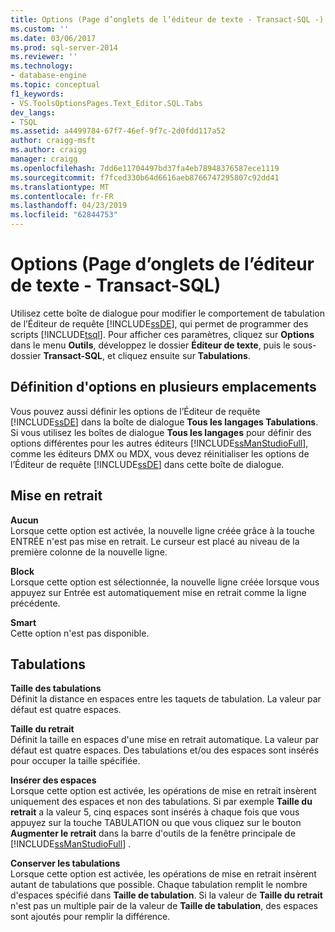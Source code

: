```yaml
---
title: Options (Page d’onglets de l’éditeur de texte - Transact-SQL -) | Microsoft Docs
ms.custom: ''
ms.date: 03/06/2017
ms.prod: sql-server-2014
ms.reviewer: ''
ms.technology:
- database-engine
ms.topic: conceptual
f1_keywords:
- VS.ToolsOptionsPages.Text_Editor.SQL.Tabs
dev_langs:
- TSQL
ms.assetid: a4499784-67f7-46ef-9f7c-2d0fdd117a52
author: craigg-msft
ms.author: craigg
manager: craigg
ms.openlocfilehash: 7dd6e11704497bd37fa4eb78948376587ece1119
ms.sourcegitcommit: f7fced330b64d6616aeb8766747295807c92dd41
ms.translationtype: MT
ms.contentlocale: fr-FR
ms.lasthandoff: 04/23/2019
ms.locfileid: "62844753"
---
```

# <a name="options-text-editor---transact-sql---tabs-page"></a>Options (Page d’onglets de l’éditeur de texte - Transact-SQL)
  Utilisez cette boîte de dialogue pour modifier le comportement de tabulation de l’Éditeur de requête [!INCLUDE[ssDE](../includes/ssde-md.md)], qui permet de programmer des scripts [!INCLUDE[tsql](../includes/tsql-md.md)]. Pour afficher ces paramètres, cliquez sur **Options** dans le menu **Outils**, développez le dossier **Éditeur de texte**, puis le sous-dossier **Transact-SQL**, et cliquez ensuite sur **Tabulations**.  
  
## <a name="setting-options-in-multiple-locations"></a>Définition d'options en plusieurs emplacements  
 Vous pouvez aussi définir les options de l’Éditeur de requête [!INCLUDE[ssDE](../includes/ssde-md.md)] dans la boîte de dialogue **Tous les langages Tabulations**. Si vous utilisez les boîtes de dialogue **Tous les langages** pour définir des options différentes pour les autres éditeurs [!INCLUDE[ssManStudioFull](../includes/ssmanstudiofull-md.md)], comme les éditeurs DMX ou MDX, vous devez réinitialiser les options de l’Éditeur de requête [!INCLUDE[ssDE](../includes/ssde-md.md)] dans cette boîte de dialogue.  
  
## <a name="indenting"></a>Mise en retrait  
 **Aucun**  
 Lorsque cette option est activée, la nouvelle ligne créée grâce à la touche ENTRÉE n'est pas mise en retrait. Le curseur est placé au niveau de la première colonne de la nouvelle ligne.  
  
 **Block**  
 Lorsque cette option est sélectionnée, la nouvelle ligne créée lorsque vous appuyez sur Entrée est automatiquement mise en retrait comme la ligne précédente.  
  
 **Smart**  
 Cette option n'est pas disponible.  
  
## <a name="tabs"></a>Tabulations  
 **Taille des tabulations**  
 Définit la distance en espaces entre les taquets de tabulation. La valeur par défaut est quatre espaces.  
  
 **Taille du retrait**  
 Définit la taille en espaces d'une mise en retrait automatique. La valeur par défaut est quatre espaces. Des tabulations et/ou des espaces sont insérés pour occuper la taille spécifiée.  
  
 **Insérer des espaces**  
 Lorsque cette option est activée, les opérations de mise en retrait insèrent uniquement des espaces et non des tabulations. Si par exemple **Taille du retrait** a la valeur 5, cinq espaces sont insérés à chaque fois que vous appuyez sur la touche TABULATION ou que vous cliquez sur le bouton **Augmenter le retrait** dans la barre d'outils de la fenêtre principale de [!INCLUDE[ssManStudioFull](../includes/ssmanstudiofull-md.md)] .  
  
 **Conserver les tabulations**  
 Lorsque cette option est activée, les opérations de mise en retrait insèrent autant de tabulations que possible. Chaque tabulation remplit le nombre d'espaces spécifié dans **Taille de tabulation**. Si la valeur de **Taille du retrait** n'est pas un multiple pair de la valeur de **Taille de tabulation**, des espaces sont ajoutés pour remplir la différence.  
  
  
